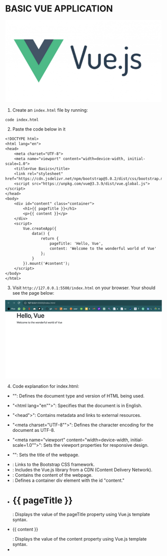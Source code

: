 # BASIC VUE APPLICATION
![vue](./img/vuejs.png)

1. Create an `index.html` file by running:

```
code index.html
```

2. Paste the code below in it

```
<!DOCTYPE html>
<html lang="en">
<head>
    <meta charset="UTF-8">
    <meta name="viewport" content="width=device-width, initial-scale=1.0">
    <title>Vue Basics</title>
    <link rel="stylesheet" href="https://cdn.jsdelivr.net/npm/bootstrap@5.0.2/dist/css/bootstrap.min.css">
    <script src="https://unpkg.com/vue@3.3.9/dist/vue.global.js"></script>
</head>
<body>
    <div id="content" class="container"> 
        <h1>{{ pageTitle }}</h1>
        <p>{{ content }}</p> 
    </div>
    <script>
        Vue.createApp({
            data() {
                return {
                    pageTitle: 'Hello, Vue',
                    content: 'Welcome to the wonderful world of Vue'
                };
            }
        }).mount('#content');
    </script>
</body>
</html>
```

3. Visit `http://127.0.0.1:5500/index.html` on your browser. Your should see the page below:

![index.html](./img/1.png)


4. Code explanation for index.html:

* "<!DOCTYPE html">": Defines the document type and version of HTML being used.

* "<html lang="en"">": Specifies that the document is in English.

* "<head">": Contains metadata and links to external resources.

* "<meta charset="UTF-8"">": Defines the character encoding for the document as UTF-8.

* "<meta name="viewport" content="width=device-width, initial-scale=1.0"">": Sets the viewport properties for responsive design.

* "<title>Vue Basics</title>": Sets the title of the webpage.

* <link rel="stylesheet" href="https://cdn.jsdelivr.net/npm/bootstrap@5.0.2/dist/css/bootstrap.min.css">: Links to the Bootstrap CSS framework.

* <script src="https://unpkg.com/vue@3.3.9/dist/vue.global.js"></script>: Includes the Vue.js library from a CDN (Content Delivery Network).

* <body>: Contains the content of the webpage.

* <div id="content" class="container">: Defines a container div element with the id "content."

* <h1>{{ pageTitle }}</h1>: Displays the value of the pageTitle property using Vue.js template syntax.

* <p>{{ content }}</p>: Displays the value of the content property using Vue.js template syntax.

* <script>: Contains the JavaScript code for the Vue.js application.

* Vue.createApp({ ... }): Creates a Vue application instance.

* data() { ... }: Defines the data properties for the Vue application, including pageTitle and content.

* .mount('#content'): Mounts the Vue application to the "content" div element, making it control the content within that element.


# vue-js-basics
